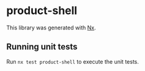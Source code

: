 # product-shell

This library was generated with [Nx](https://nx.dev).

## Running unit tests

Run `nx test product-shell` to execute the unit tests.
